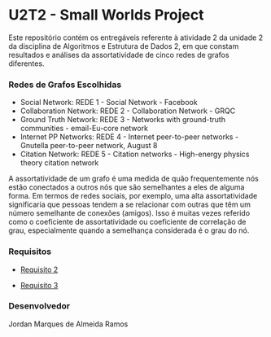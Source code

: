 # U2T2 - Small Worlds Project

Este repositório contém os entregáveis referente à atividade 2 da unidade 2 da disciplina de Algoritmos e Estrutura de Dados 2, 
em que constam resultados e análises da assortatividade de cinco redes de grafos diferentes. 

### Redes de Grafos Escolhidas
- Social Network: REDE 1 - Social Network - Facebook
- Collaboration Network: REDE 2 - Collaboration Network - GRQC
- Ground Truth Network: REDE 3 - Networks with ground-truth communities - email-Eu-core network
- Internet PP Networks: REDE 4 - Internet peer-to-peer networks - Gnutella peer-to-peer network, August 8
- Citation Network: REDE 5 - Citation networks - High-energy physics theory citation network

A assortatividade de um grafo é uma medida de quão frequentemente nós estão conectados a outros nós que são 
semelhantes a eles de alguma forma. Em termos de redes sociais, por exemplo, uma alta assortatividade significaria 
que pessoas tendem a se relacionar com outras que têm um número semelhante de conexões (amigos). Isso é muitas 
vezes referido como o coeficiente de assortatividade ou coeficiente de correlação de grau, especialmente quando 
a semelhança considerada é o grau do nó.


### Requisitos

- [Requisito 2](https://github.com/jordanmaramos/ED2/blob/main/U2T2/second_requirement.md)

- [Requisito 3](https://github.com/jordanmaramos/ED2/blob/main/U2T2/third_requirement.md)

### Desenvolvedor

Jordan Marques de Almeida Ramos 
